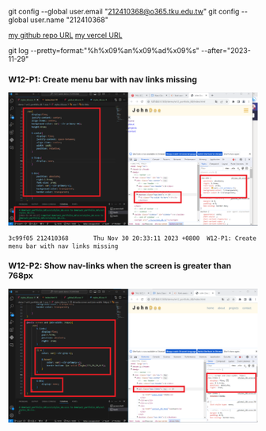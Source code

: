 git config --global user.email "212410368@o365.tku.edu.tw"
git config --global user.name "212410368"

[my github repo URL](https://github.com/github212410368/1121-sweb-demo-212410368)
[my vercel URL](http://127.0.0.1:5500/dev/index.html)

git log --pretty=format:"%h%x09%an%x09%ad%x09%s" --after="2023-11-29"

### W12-P1: Create menu bar with nav links missing

![](w12-p1.png)

```
3c99f05 212410368       Thu Nov 30 20:33:11 2023 +0800  W12-P1: Create menu bar with nav links missing
```

### W12-P2: Show nav-links when the screen is greater than 768px

![](w12-p2.png)

```

```
